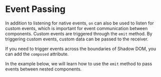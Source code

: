 # Event Passing

In addition to listening for native events, `on` can also be used to listen for custom events, which is important for event communication between components. Custom events are triggered through the `emit` method. By triggering custom events, custom data can be passed to the receiver.

If you need to trigger events across the boundaries of Shadow DOM, you can add the `composed` attribute.

In the example below, we will learn how to use the `emit` method to pass events between nested components.

<a href="../../publics/examples/event-passing/demo.html" preview demo></a>
<a href="../../publics/examples/event-passing/comp-one.html" main demo></a>
<a href="../../publics/examples/event-passing/comp-two.html" demo></a>

